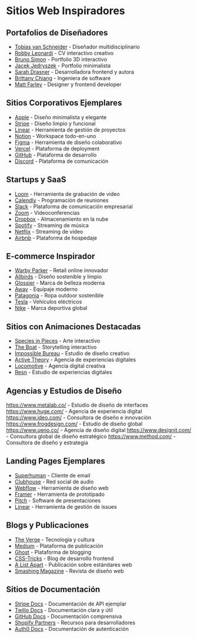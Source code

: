 # Sitios Web Inspiradores

## Portafolios de Diseñadores
- [Tobias van Schneider](https://www.vanschneider.com/) - Diseñador multidisciplinario
- [Robby Leonardi](http://www.rleonardi.com/) - CV interactivo creativo
- [Bruno Simon](https://bruno-simon.com/) - Portfolio 3D interactivo
- [Jacek Jedryszek](https://jacekjedryszek.com/) - Portfolio minimalista
- [Sarah Drasner](https://sarah.dev/) - Desarrolladora frontend y autora
- [Brittany Chiang](https://brittanychiang.com/) - Ingeniera de software
- [Matt Farley](https://mattfarley.ca/) - Designer y frontend developer

## Sitios Corporativos Ejemplares
- [Apple](https://www.apple.com/) - Diseño minimalista y elegante
- [Stripe](https://stripe.com/) - Diseño limpio y funcional
- [Linear](https://linear.app/) - Herramienta de gestión de proyectos
- [Notion](https://www.notion.so/) - Workspace todo-en-uno
- [Figma](https://www.figma.com/) - Herramienta de diseño colaborativo
- [Vercel](https://vercel.com/) - Plataforma de deployment
- [GitHub](https://github.com/) - Plataforma de desarrollo
- [Discord](https://discord.com/) - Plataforma de comunicación

## Startups y SaaS
- [Loom](https://www.loom.com/) - Herramienta de grabación de video
- [Calendly](https://calendly.com/) - Programación de reuniones
- [Slack](https://slack.com/) - Plataforma de comunicación empresarial
- [Zoom](https://zoom.us/) - Videoconferencias
- [Dropbox](https://www.dropbox.com/) - Almacenamiento en la nube
- [Spotify](https://www.spotify.com/) - Streaming de música
- [Netflix](https://www.netflix.com/) - Streaming de video
- [Airbnb](https://www.airbnb.com/) - Plataforma de hospedaje

## E-commerce Inspirador
- [Warby Parker](https://warbyparker.com/) - Retail online innovador
- [Allbirds](https://www.allbirds.com/) - Diseño sostenible y limpio
- [Glossier](https://www.glossier.com/) - Marca de belleza moderna
- [Away](https://www.awaytravel.com/) - Equipaje moderno
- [Patagonia](https://www.patagonia.com/) - Ropa outdoor sostenible
- [Tesla](https://www.tesla.com/) - Vehículos eléctricos
- [Nike](https://www.nike.com/) - Marca deportiva global

## Sitios con Animaciones Destacadas
- [Species in Pieces](http://species-in-pieces.com/) - Arte interactivo
- [The Boat](http://www.sbs.com.au/theboat/) - Storytelling interactivo
- [Impossible Bureau](https://impossible-bureau.com/) - Estudio de diseño creativo
- [Active Theory](https://activetheory.net/) - Agencia de experiencias digitales
- [Locomotive](https://locomotive.ca/) - Agencia digital creativa
- [Resn](https://resn.co.nz/) - Estudio de experiencias digitales

## Agencias y Estudios de Diseño
https://www.metalab.co/ - Estudio de diseño de interfaces
https://www.huge.com/ - Agencia de experiencia digital
https://www.ideo.com/ - Consultora de diseño e innovación
https://www.frogdesign.com/ - Estudio de diseño global
https://www.ueno.co/ - Agencia de diseño digital
https://www.designit.com/ - Consultora global de diseño estratégico
https://www.method.com/ - Consultora de diseño y estrategia

## Landing Pages Ejemplares
- [Superhuman](https://superhuman.com/) - Cliente de email
- [Clubhouse](https://www.clubhouse.com/) - Red social de audio
- [Webflow](https://webflow.com/) - Herramienta de diseño web
- [Framer](https://www.framer.com/) - Herramienta de prototipado
- [Pitch](https://pitch.com/) - Software de presentaciones
- [Linear](https://linear.app/) - Herramienta de gestión de issues

## Blogs y Publicaciones
- [The Verge](https://www.theverge.com/) - Tecnología y cultura
- [Medium](https://medium.com/) - Plataforma de publicación
- [Ghost](https://ghost.org/) - Plataforma de blogging
- [CSS-Tricks](https://css-tricks.com/) - Blog de desarrollo frontend
- [A List Apart](https://alistapart.com/) - Publicación sobre estándares web
- [Smashing Magazine](https://www.smashingmagazine.com/) - Revista de diseño web

## Sitios de Documentación
- [Stripe Docs](https://stripe.com/docs) - Documentación de API ejemplar
- [Twilio Docs](https://www.twilio.com/docs) - Documentación clara y útil
- [GitHub Docs](https://docs.github.com/) - Documentación comprensiva
- [Shopify Partners](https://shopify.dev/) - Recursos para desarrolladores
- [Auth0 Docs](https://auth0.com/docs) - Documentación de autenticación